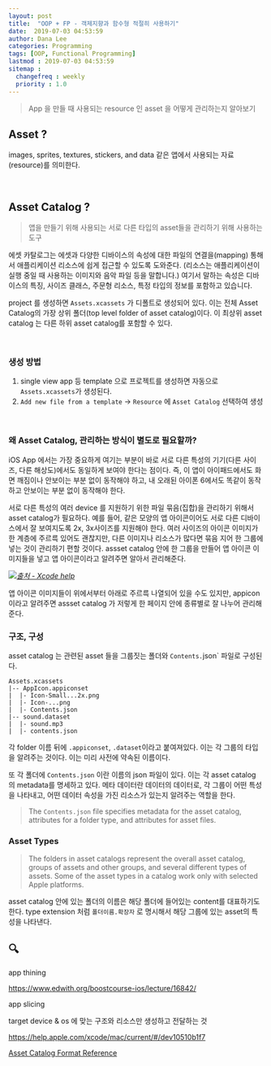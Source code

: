 ```yaml
---
layout: post
title:  "OOP + FP - 객제지향과 함수형 적절히 사용하기"
date:  2019-07-03 04:53:59
author: Dana Lee
categories: Programming
tags: [OOP, Functional Programming]
lastmod : 2019-07-03 04:53:59
sitemap :
  changefreq : weekly
  priority : 1.0
---
```


> App 을 만들 때 사용되는 resource 인 asset 을 어떻게 관리하는지 알아보기

## Asset ?

images, sprites, textures, stickers, and data 같은 앱에서 사용되는 자료(resource)를 의미한다.

&nbsp;

## Asset Catalog ?

>  앱을 만들기 위해 사용되는 서로 다른 타입의 asset들을 관리하기 위해 사용하는 도구

에셋 카탈로그는 에셋과 다양한 디바이스의 속성에 대한 파일의 연결을(mapping) 통해서 애플리케이션 리소스에 쉽게 접근할 수 있도록 도와준다. (리소스는 애플리케이션이 실행 중일 때 사용하는 이미지와 음악 파일 등을 말합니다.) 여기서 말하는 속성은 디바이스의 특징, 사이즈 클래스, 주문형 리소스, 특정 타입의 정보를 포함하고 있습니다. 

project 를 생성하면  `Assets.xcassets` 가 디폴트로 생성되어 있다. 이는 전체 Asset Catalog의 가장 상위 폴더(top level folder of asset catalog)이다. 이 최상위 asset catalog 는 다른 하위 asset catalog를 포함할 수 있다.

&nbsp;

### 생성 방법

1. single view app 등 template 으로 프로젝트를 생성하면 자동으로 `Assets.xcassets`가 생성된다.
2. `Add new file from a template` → `Resource` 에 `Asset Catalog` 선택하여 생성

&nbsp;

### 왜 Asset Catalog, 관리하는 방식이 별도로 필요할까?

iOS App 에서는 가장 중요하게 여기는 부분이 바로 서로 다른 특성의 기기(다른 사이즈, 다른 해상도)에서도 동일하게 보여야 한다는 점이다. 즉, 이 앱이 아이패드에서도 화면 깨짐이나 안보이는 부분 없이 동작해야 하고, 내 오래된 아이폰 6에서도 똑같이 동작하고 안보이는 부분 없이 동작해야 한다. 

서로 다른 특성의 여러 device 를 지원하기 위한 파일 묶음(집합)을 관리하기 위해서 asset catalog가 필요하다. 예를 들어, 같은 모양의 앱 아이콘이어도 서로 다른 디바이스에서 잘 보여지도록 2x, 3x사이즈를 지원해야 한다. 여러 사이즈의 아이콘 이미지가 한 계층에 주르륵 있어도 괜찮지만, 다른 이미지나 리소스가 많다면 묶음 지어 한 그룹에 넣는 것이 관리하기 편할 것이다. assset catalog 안에 한 그룹을 만들어 앱 아이콘 이미지들을 넣고 앱 아이콘이라고 알려주면 알아서 관리해준다.

![](https://help.apple.com/xcode/mac/current/en.lproj/Art/as_about_asset_catalogs.png)[*출처 - Xcode help*](https://help.apple.com/xcode/mac/current/#/dev10510b1f7)

앱 아이콘 이미지들이 위에서부터 아래로 주르륵 나열되어 있을 수도 있지만, appicon 이라고 알려주면 assset catalog 가 저렇게 한 페이지 안에 종류별로 잘 나누어 관리해준다.



### 구조, 구성

asset catalog 는 관련된 asset 들을 그룹짓는 폴더와 `Contents.`json` 파일로 구성된다.

```
Assets.xcassets
|-- AppIcon.appiconset
|  |- Icon-Small...2x.png
|  |- Icon-...png
|  |- Contents.json
|-- sound.dataset
|  |- sound.mp3
|  |- contents.json
```

각 folder 이름 뒤에 `.appiconset`, `.dataset`이라고 붙여져있다. 이는 각 그룹의 타입을 알려주는 것이다. 이는 미리 사전에 약속된 이름이다.

또 각 폴더에 `Contents.json` 이란 이름의 json 파일이 있다. 이는 각 asset catalog 의 metadata를 명세하고 있다. 메타 데이터란 데이터의 데이터로, 각 그룹이 어떤 특성을 나타내고, 어떤 데이터 속성을 가진 리소스가 있는지 알려주는 역할을 한다.

>  The `Contents.json` file specifies metadata for the asset catalog, attributes for a folder type, and attributes for asset files.

### Asset Types

> The folders in asset catalogs represent the overall asset catalog, groups of assets and other groups, and several different types of assets. Some of the asset types in a catalog work only with selected Apple platforms.

asset catalog 안에 있는 폴더의 이름은 해당 폴더에 들어있는 content를 대표하기도 한다. type extension 처럼 `폴더이름.확장자` 로 명시해서 해당 그룹에 있는 asset의 특성을 나타낸다.



## :mag: 

app thining

https://www.edwith.org/boostcourse-ios/lecture/16842/

app slicing

target device & os 에 맞는 구조와 리소스만 생성하고 전달하는 것

https://help.apple.com/xcode/mac/current/#/dev10510b1f7

[Asset Catalog Format Reference](https://developer.apple.com/library/archive/documentation/Xcode/Reference/xcode_ref-Asset_Catalog_Format/AssetTypes.html)

